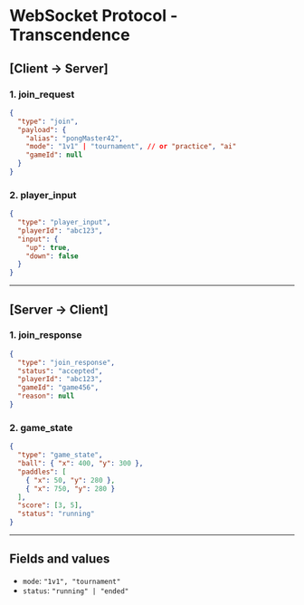 # WebSocket Protocol - Transcendence

## [Client → Server]

### 1. join_request
```json
{
  "type": "join",
  "payload": {
    "alias": "pongMaster42",
    "mode": "1v1" | "tournament", // or "practice", "ai"
    "gameId": null
  }
}
```

### 2. player_input
```json
{
  "type": "player_input",
  "playerId": "abc123",
  "input": {
    "up": true,
    "down": false
  }
}
```

---

## [Server → Client]

### 1. join_response
```json
{
  "type": "join_response",
  "status": "accepted", 
  "playerId": "abc123",
  "gameId": "game456",
  "reason": null
}
```

### 2. game_state
```json
{
  "type": "game_state",
  "ball": { "x": 400, "y": 300 },
  "paddles": [
    { "x": 50, "y": 280 },
    { "x": 750, "y": 280 }
  ],
  "score": [3, 5],
  "status": "running"
}
```

---

## Fields and values

- `mode`: `"1v1", "tournament"`
- `status`: `"running" | "ended"`
